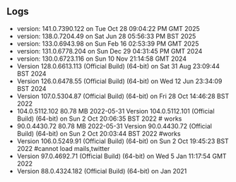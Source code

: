 ## Logs       
* version: 141.0.7390.122 on Tue Oct 28 09:04:22 PM GMT 2025 
* version: 138.0.7204.49 on Sat Jun 28 05:56:33 PM BST 2025 
* version: 133.0.6943.98 on Sun Feb 16 02:53:39 PM GMT 2025 
* version: 131.0.6778.204 on Sun Dec 29 04:31:45 PM GMT 2024 
* version: 130.0.6723.116 on Sun 10 Nov 21:14:58 GMT 2024
* Version 128.0.6613.113 (Official Build) (64-bit) on Sat 31 Aug 23:09:44 BST 2024
* Version 126.0.6478.55 (Official Build) (64-bit) on Wed 12 Jun 23:34:09 BST 2024
* Version 107.0.5304.87 (Official Build) (64-bit) on Fri 28 Oct 14:46:28 BST 2022
* 104.0.5112.102	80.78 MB	2022-05-31
	Version 104.0.5112.101 (Official Build) (64-bit) on Sun  2 Oct 20:06:35 BST 2022 # works
* 90.0.4430.72	80.78 MB	2022-05-31
	Version 90.0.4430.72 (Official Build) (64-bit) on Sun  2 Oct 20:03:44 BST 2022 #works
* Version 106.0.5249.91 (Official Build) (64-bit) on Sun  2 Oct 19:45:23 BST 2022 #cannot load mails,twitter
* Version 97.0.4692.71 (Official Build) (64-bit) on Wed  5 Jan 11:17:54 GMT 2022
* Version 88.0.4324.182 (Official Build) (64-bit) on Jan 2021

